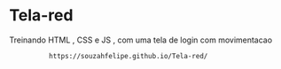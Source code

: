# Tela-red

Treinando HTML , CSS e JS , com uma tela de login com movimentacao

              https://souzahfelipe.github.io/Tela-red/

